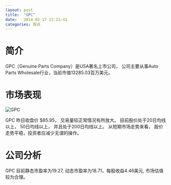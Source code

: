 ```yaml
---
layout: post
title:  "GPC"
date:   2014-02-17 12:21:41
categories: 观点
---
```


# 简介
GPC（Genuine Parts Company）是USA著名上市公司，
公司主要从事Auto Parts Wholesale行业，当前市值13285.03百万美元。

# 市场表现

![GPC](http://finviz.com/chart.ashx?t=GPC&ty=c&ta=1&p=d&s=l)

GPC 昨日收盘价 $85.95，
交易量较正常情况有所放大。
目前股价处于20日均线以上，
50日均线以上，
并且处于200日均线以上。
从短期市场走势来看，
股价走势平稳，投资者应减少无谓的操作。

# 公司分析
GPC 目前静态市盈率为19.27, 动态市盈率为18.71，每股收益4.46美元,
市场估值较为合理。
